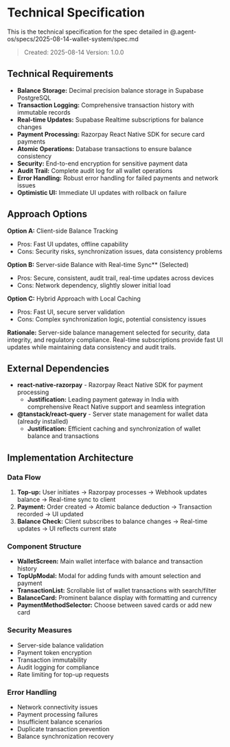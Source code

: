 # Technical Specification

This is the technical specification for the spec detailed in @.agent-os/specs/2025-08-14-wallet-system/spec.md

> Created: 2025-08-14
> Version: 1.0.0

## Technical Requirements

- **Balance Storage:** Decimal precision balance storage in Supabase PostgreSQL
- **Transaction Logging:** Comprehensive transaction history with immutable records
- **Real-time Updates:** Supabase Realtime subscriptions for balance changes
- **Payment Processing:** Razorpay React Native SDK for secure card payments
- **Atomic Operations:** Database transactions to ensure balance consistency
- **Security:** End-to-end encryption for sensitive payment data
- **Audit Trail:** Complete audit log for all wallet operations
- **Error Handling:** Robust error handling for failed payments and network issues
- **Optimistic UI:** Immediate UI updates with rollback on failure

## Approach Options

**Option A:** Client-side Balance Tracking
- Pros: Fast UI updates, offline capability
- Cons: Security risks, synchronization issues, data consistency problems

**Option B:** Server-side Balance with Real-time Sync** (Selected)
- Pros: Secure, consistent, audit trail, real-time updates across devices
- Cons: Network dependency, slightly slower initial load

**Option C:** Hybrid Approach with Local Caching
- Pros: Fast UI, secure server validation
- Cons: Complex synchronization logic, potential consistency issues

**Rationale:** Server-side balance management selected for security, data integrity, and regulatory compliance. Real-time subscriptions provide fast UI updates while maintaining data consistency and audit trails.

## External Dependencies

- **react-native-razorpay** - Razorpay React Native SDK for payment processing
  - **Justification:** Leading payment gateway in India with comprehensive React Native support and seamless integration
- **@tanstack/react-query** - Server state management for wallet data (already installed)
  - **Justification:** Efficient caching and synchronization of wallet balance and transactions

## Implementation Architecture

### Data Flow
1. **Top-up:** User initiates → Razorpay processes → Webhook updates balance → Real-time sync to client
2. **Payment:** Order created → Atomic balance deduction → Transaction recorded → UI updated
3. **Balance Check:** Client subscribes to balance changes → Real-time updates → UI reflects current state

### Component Structure
- **WalletScreen:** Main wallet interface with balance and transaction history
- **TopUpModal:** Modal for adding funds with amount selection and payment
- **TransactionList:** Scrollable list of wallet transactions with search/filter
- **BalanceCard:** Prominent balance display with formatting and currency
- **PaymentMethodSelector:** Choose between saved cards or add new card

### Security Measures
- Server-side balance validation
- Payment token encryption
- Transaction immutability
- Audit logging for compliance
- Rate limiting for top-up requests

### Error Handling
- Network connectivity issues
- Payment processing failures
- Insufficient balance scenarios
- Duplicate transaction prevention
- Balance synchronization recovery